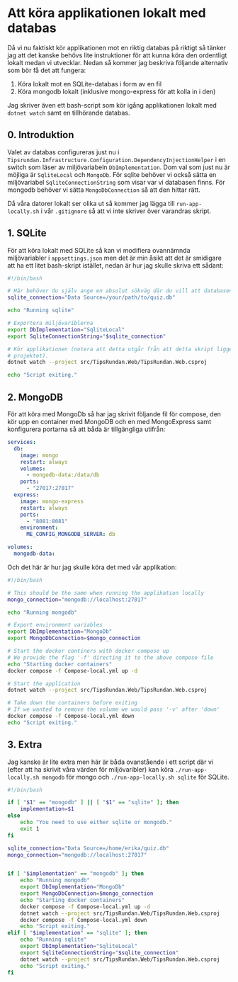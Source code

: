 # Att köra applikationen lokalt med databas

Då vi nu faktiskt kör applikationen mot en riktig databas på riktigt så tänker jag att det kanske behövs lite instruktioner för att kunna köra den ordentligt lokalt medan vi utvecklar. Nedan så kommer jag beskriva följande alternativ som bör få det att fungera:

1. Köra lokalt mot en SQLite-databas i form av en fil
2. Köra mongodb lokalt (inklusive mongo-express för att kolla in i den)

Jag skriver även ett bash-script som kör igång applikationen lokalt med `dotnet watch` samt en tillhörande databas.

## 0. Introduktion

Valet av databas configureras just nu i `Tipsrundan.Infrastructure.Configuration.DependencyInjectionHelper` i en switch som läser av miljövariabeln `DbImplementation`. Dom val som just nu är möjliga är `SqliteLocal` och `MongoDb`. För sqlite behöver vi också sätta en miljövariabel `SqliteConnectionString` som visar var vi databasen finns. För mongodb behöver vi sätta `MongoDbConnection` så att den hittar rätt.

Då våra datorer lokalt ser olika ut så kommer jag lägga till `run-app-locally.sh` i vår `.gitignore` så att vi inte skriver över varandras skript.

## 1. SQLite

För att köra lokalt med SQLite så kan vi modifiera ovannämnda miljövariabler i `appsettings.json` men det är min åsikt att det är smidigare att ha ett litet bash-skript istället, nedan är hur jag skulle skriva ett sådant:

```bash
#!/bin/bash

# Här behöver du själv ange en absolut sökväg där du vill att databasen ska sparas
sqlite_connection="Data Source=/your/path/to/quiz.db"

echo "Running sqlite"

# Exportera miljövariblerna
export DbImplementation="SqliteLocal"
export SqliteConnectionString="$sqlite_connection"

# Kör applikationen (notera att detta utgår från att detta skript ligger i roten av
# projektet).
dotnet watch --project src/TipsRundan.Web/TipsRundan.Web.csproj

echo "Script exiting."
```

## 2. MongoDB

För att köra med MongoDb så har jag skrivit följande fil för compose, den kör upp en container med MongoDB och en med MongoExpress samt konfigurera portarna så att båda är tillgängliga utifrån:

```yaml
services:
  db:
    image: mongo
    restart: always
    volumes:
      - mongodb-data:/data/db
    ports:
      - "27017:27017"
  express:
    image: mongo-express
    restart: always
    ports:
      - "8081:8081"
    environment:
      ME_CONFIG_MONGODB_SERVER: db

volumes:
  mongodb-data:
```

Och det här är hur jag skulle köra det med vår applikation:

```bash
#!/bin/bash

# This should be the same when running the applikation locally
mongo_connection="mongodb://localhost:27017"

echo "Running mongodb"

# Export environment variables
export DbImplementation="MongoDb"
export MongoDbConnection=$mongo_connection

# Start the docker continers with docker compose up
# We provide the flag '-f' directing it to the above compose file
echo "Starting docker containers"
docker compose -f Compose-local.yml up -d

# Start the application
dotnet watch --project src/TipsRundan.Web/TipsRundan.Web.csproj

# Take down the containers before exiting
# If we wanted to remove the volume we would pass '-v' after 'down'
docker compose -f Compose-local.yml down
echo "Script exiting."
```

## 3. Extra

Jag kanske är lite extra men här är båda ovanstående i ett script där vi (efter att ha skrivit våra värden för miljövaribler) kan köra `./run-app-locally.sh mongodb` för mongo och `./run-app-locally.sh sqlite` för SQLite.

```bash
#!/bin/bash

if [ "$1" == "mongodb" ] || [ "$1" == "sqlite" ]; then
    implementation=$1
else
    echo "You need to use either sqlite or mongodb."
    exit 1
fi

sqlite_connection="Data Source=/home/erika/quiz.db"
mongo_connection="mongodb://localhost:27017"


if [ "$implementation" == "mongodb" ]; then
    echo "Running mongodb"
    export DbImplementation="MongoDb"
    export MongoDbConnection=$mongo_connection
    echo "Starting docker containers"
    docker compose -f Compose-local.yml up -d
    dotnet watch --project src/TipsRundan.Web/TipsRundan.Web.csproj
    docker compose -f Compose-local.yml down
    echo "Script exiting."
elif [ "$implementation" == "sqlite" ]; then
    echo "Running sqlite"
    export DbImplementation="SqliteLocal"
    export SqliteConnectionString="$sqlite_connection"
    dotnet watch --project src/TipsRundan.Web/TipsRundan.Web.csproj
    echo "Script exiting."
fi
```